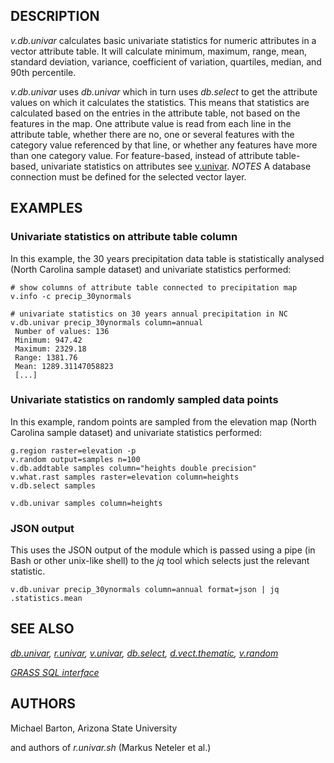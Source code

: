 ## DESCRIPTION

*v.db.univar* calculates basic univariate statistics for numeric
attributes in a vector attribute table. It will calculate minimum,
maximum, range, mean, standard deviation, variance, coefficient of
variation, quartiles, median, and 90th percentile.

*v.db.univar* uses *db.univar* which in turn uses *db.select* to get the
attribute values on which it calculates the statistics. This means that
statistics are calculated based on the entries in the attribute table,
not based on the features in the map. One attribute value is read from
each line in the attribute table, whether there are no, one or several
features with the category value referenced by that line, or whether any
features have more than one category value. For feature-based, instead
of attribute table-based, univariate statistics on attributes see
[v.univar](v.univar.html). *NOTES* A database connection must be defined
for the selected vector layer.

## EXAMPLES

### Univariate statistics on attribute table column

In this example, the 30 years precipitation data table is statistically
analysed (North Carolina sample dataset) and univariate statistics
performed:

```
# show columns of attribute table connected to precipitation map
v.info -c precip_30ynormals

# univariate statistics on 30 years annual precipitation in NC
v.db.univar precip_30ynormals column=annual
 Number of values: 136
 Minimum: 947.42
 Maximum: 2329.18
 Range: 1381.76
 Mean: 1289.31147058823
 [...]
```

### Univariate statistics on randomly sampled data points

In this example, random points are sampled from the elevation map (North
Carolina sample dataset) and univariate statistics performed:

```
g.region raster=elevation -p
v.random output=samples n=100
v.db.addtable samples column="heights double precision"
v.what.rast samples raster=elevation column=heights
v.db.select samples

v.db.univar samples column=heights
```

### JSON output

This uses the JSON output of the module which is passed using a pipe (in
Bash or other unix-like shell) to the *jq* tool which selects just the
relevant statistic.

```
v.db.univar precip_30ynormals column=annual format=json | jq .statistics.mean
```

## SEE ALSO

*[db.univar](db.univar.html), [r.univar](r.univar.html),
[v.univar](v.univar.html), [db.select](db.select.html),
[d.vect.thematic](d.vect.thematic.html), [v.random](v.random.html)*

*[GRASS SQL interface](sql.html)*

## AUTHORS

Michael Barton, Arizona State University

and authors of *r.univar.sh* (Markus Neteler et al.)
